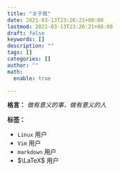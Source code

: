 ```yaml
---
title: "关于我"
date: 2021-03-13T23:26:21+08:00
lastmod: 2021-03-13T23:26:21+08:00
draft: false
keywords: []
description: ""
tags: []
categories: []
author: ""
math:
  enable: true

---
```


<!--more-->

<!--## 关于我-->

**格言：** *做有意义的事，做有意义的人*

**标签：**

- `Linux` 用户
- `Vim` 用户
- `markdown` 用户
- $\LaTeX$ 用户

<!--即使本博客有英文选项，但从目前来看，本博客大部分内容将会使用中文。-->

<!--根据时间安排，本博客不定期更新:point_right:[TODO List](../test/todo/)-->


<!--欢迎友好交流 :point_down:-->
